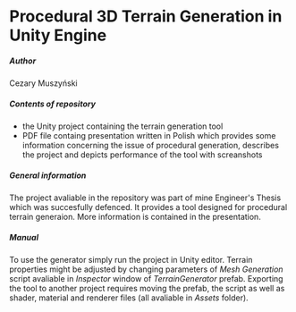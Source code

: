 # Procedural 3D Terrain Generation in Unity Engine

##### Author
Cezary Muszyński

##### Contents of repository
* the Unity project containing the terrain generation tool
* PDF file containg presentation written in Polish which provides some information concerning the issue of procedural generation, describes the project and depicts performance of the tool with screanshots

##### General information
The project avaliable in the repository was part of mine Engineer's Thesis which was succesfully defenced. It provides a tool designed for procedural terrain generaion. More information is contained in the presentation.

##### Manual
To use the generator simply run the project in Unity editor. Terrain properties might be adjusted by changing parameters of *Mesh Generation* script avaliable in *Inspector* window of *TerrainGenerator* prefab. Exporting the tool to another project requires moving the prefab, the script as well as shader, material and renderer files (all avaliable in *Assets* folder).
